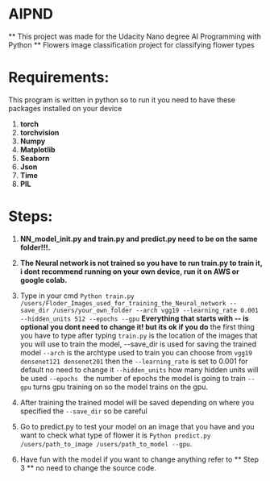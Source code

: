 # AIPND
** This project was made for the Udacity Nano degree AI Programming with Python **
Flowers image classification project for classifying flower types

# Requirements:
This program is written in python so to run it you need to have these packages installed on your device
1. **torch**
2. **torchvision**
3. **Numpy**
4. **Matplotlib**
5. **Seaborn**
6. **Json**
7. **Time**
8. **PIL**
# Steps:
1. **NN_model_init.py and train.py and predict.py need to be on the same folder!!!.**
2. **The Neural network is not trained so you have to run train.py to train it, i dont recommend running on your own device, run it on AWS or google colab.**
3. Type in your cmd ``` Python train.py /users/Floder_Images_used_for_training_the_Neural_network --save_dir /users/your_own_folder --arch vgg19 --learning_rate 0.001 --hidden_units 512 --epochs --gpu ```
**Everything that starts with -- is optional you dont need to change it! but its ok if you do** the first thing you have to type after typing ``` train.py ``` is the location of the images that you will use to train the model, --save_dir is used for saving the trained model ``` --arch ``` is the archtype used to train
you can choose from ``` vgg19 densenet121 densenet201 ``` then the ``` --learning_rate ``` is set to 0.001 for default no need to change it ``` --hidden_units ``` how many hidden units will be used ```--epochs ``` the number of epochs the model is going to train ``` --gpu ``` turns gpu training on so the model trains on the gpu.

4. After training the trained model will be saved depending on where you specified the ``` --save_dir ``` so be careful
5. Go to predict.py to test your model on an image that you have and you want to check what type of flower it is ``` Python predict.py /users/path_to_image /users/path_to_model --gpu ```.
6. Have fun with the model if you want to change anything refer to ** Step 3 ** no need to change the source code.
